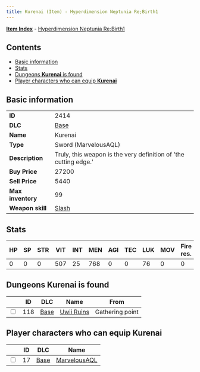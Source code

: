 ```yaml
---
title: Kurenai (Item) - Hyperdimension Neptunia Re;Birth1
---
```


[**Item Index**](/neptunia/rb1/item/index.html) - [Hyperdimension Neptunia Re;Birth1](/neptunia/rb1)

## Contents

- [Basic information](#basic-information)
- [Stats](#stats)
- [Dungeons **Kurenai** is found](#dungeons-kurenai-is-found)
- [Player characters who can equip **Kurenai**](#player-characters-who-can-equip-kurenai)
## Basic information

|   |   |
| -- | -- |
| **ID** | 2414 |
| **DLC** | [Base](/neptunia/rb1/dlc/1-base.html) |
| **Name** | Kurenai |
| **Type** | Sword (MarvelousAQL) |
| **Description** | Truly, this weapon is the very definition of 'the cutting edge.' |
| **Buy Price** | 27200 |
| **Sell Price** | 5440 |
| **Max inventory** | 99 |
| **Weapon skill** | [Slash](/neptunia/rb1/skill/1-2602-slash.html) |


## Stats

| HP | SP | STR | VIT | INT | MEN | AGI | TEC | LUK | MOV | Fire res. | Ice res. | Wind res. | Lightning res. |
| -- | -- | --- | --- | --- | --- | --- | --- | --- | --- | --------- | -------- | --------- | -------------- |
| 0 | 0 | 0 | 507 | 25 | 768 | 0 | 0 | 76 | 0 | 0 | 0 | 0 | 0 |


## Dungeons **Kurenai** is found

|    | ID | DLC | Name | From |
| -- | -- | --- | ---- | ---- |
| <input type="checkbox" id="rb1-dungeon-1-118" class="trackbox" /> | 118 | [Base](/neptunia/rb1/dlc/1-base.html) | [Uwii Ruins](/neptunia/rb1/dungeon/1-118-uwii-ruins.html) | Gathering point |


## Player characters who can equip **Kurenai**

|    | ID | DLC | Name |
| -- | -- | --- | ---- |
| <input type="checkbox" id="rb1-player-1-17" class="trackbox" /> | 17 | [Base](/neptunia/rb1/dlc/1-base.html) | [MarvelousAQL](/neptunia/rb1/player/1-17-marvelousaql.html) |
